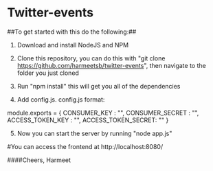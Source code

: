 # Twitter-events #

##To get started with this do the following:##

1) Download and install NodeJS and NPM 

2) Clone this repository, you can do this with "git clone https://github.com/harmeetsb/twitter-events", then navigate to the folder you just cloned 

3) Run "npm install" this will get you all of the dependencies 

4) Add config.js. config.js format: 

module.exports = {
    CONSUMER_KEY : 	"",
    CONSUMER_SECRET : "",
    ACCESS_TOKEN_KEY : "",
    ACCESS_TOKEN_SECRET: ""
}

5) Now you can start the server by running "node app.js"

#You can access the frontend at http://localhost:8080/

####Cheers, Harmeet
